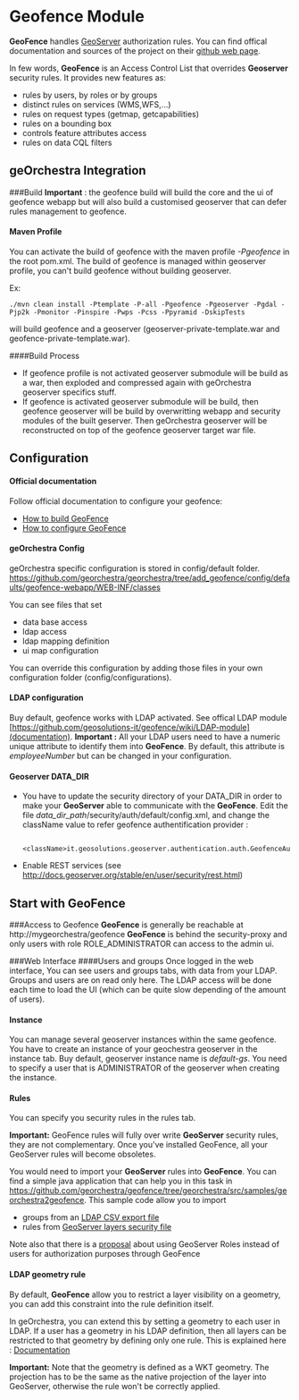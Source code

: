 Geofence Module
==================

**GeoFence** handles [GeoServer](http://www.geoserver.org) authorization rules.
You can find offical documentation and sources of the project on their [github web page](https://github.com/geosolutions-it/geofence).

In few words, **GeoFence** is an Access Control List that overrides **Geoserver** security rules.
It provides new features as:
- rules by users, by roles or by groups
- distinct rules on services (WMS,WFS,...)
- rules on request types (getmap, getcapabilities)
- rules on a bounding box
- controls feature attributes access
- rules on data CQL filters

geOrchestra Integration
--------------------------
###Build
**Important** : the geofence build will build the core and the ui of geofence webapp but will also build a customised geoserver that can defer rules management to geofence.

#### Maven Profile
You can activate the build of geofence with the maven profile *-Pgeofence* in the root pom.xml.
The build of geofence is managed within geoserver profile, you can't build geofence without building geoserver.

Ex:

    ./mvn clean install -Ptemplate -P-all -Pgeofence -Pgeoserver -Pgdal -Pjp2k -Pmonitor -Pinspire -Pwps -Pcss -Ppyramid -DskipTests
    
will build geofence and a geoserver (geoserver-private-template.war and geofence-private-template.war).

####Build Process
- If geofence profile is not activated
geoserver submodule will be build as a war, then exploded and compressed again with geOrchestra geoserver specifics stuff.
- If geofence is activated
geoserver submodule will be build, then geofence geoserver will be build by overwritting webapp and security modules of the built geserver. Then geOrchestra geoserver will be reconstructed on top of the geofence geoserver target war file.

Configuration
--------------
#### Official documentation
Follow official documentation to configure your geofence:
* [How to build GeoFence](https://github.com/geosolutions-it/geofence/wiki/Building-instructions)
* [How to configure GeoFence](https://github.com/geosolutions-it/geofence/wiki/WebApps-configuration)

#### geOrchestra Config
geOrchestra specific configuration is stored in config/default folder.
https://github.com/georchestra/georchestra/tree/add_geofence/config/defaults/geofence-webapp/WEB-INF/classes

You can see files that set
* data base access
* ldap access
* ldap mapping definition
* ui map configuration

You can override this configuration by adding those files in your own configuration folder (config/configurations).


#### LDAP configuration
Buy default, geofence works with LDAP activated. See offical LDAP module [https://github.com/geosolutions-it/geofence/wiki/LDAP-module](documentation).
**Important :** All your LDAP users need to have a numeric unique attribute to identify them into **GeoFence**. By default, this attribute is *employeeNumber* but can be changed in your configuration.

#### Geoserver DATA_DIR
* You have to update the security directory of your DATA_DIR in order to make your **GeoServer** able to communicate with the **GeoFence**.
Edit the file *data_dir_path*/security/auth/default/config.xml, and change the className value to refer geofence authentification provider :
  
          <className>it.geosolutions.geoserver.authentication.auth.GeofenceAuthenticationProvider</className>

* Enable REST services (see http://docs.geoserver.org/stable/en/user/security/rest.html)

Start with GeoFence
--------------------
###Access to Geofence
**GeoFence** is generally be reachable at http://mygeorchestra/geofence
**GeoFence** is behind the security-proxy and only users with role ROLE_ADMINISTRATOR can access to the admin ui.

###Web Interface
####Users and groups
Once logged in the web interface, You can see users and groups tabs, with data from your LDAP. Groups and users are on read only here. The LDAP access will be done each time to load the UI (which can be quite slow depending of the amount of users).
#### Instance
You can manage several geoserver instances within the same geofence. You have to create an instance of your geochestra geoserver in the instance tab. Buy default, geoserver instance name is *default-gs*. You need to specify a user that is ADMINISTRATOR of the geoserver when creating the instance.
#### Rules
You can specify you security rules in the rules tab.

**Important:** GeoFence rules will fully over write **GeoServer** security rules, they are not complementary. Once you've installed GeoFence, all your GeoServer rules will become obsoletes.

You would need to import your **GeoServer** rules into **GeoFence**. You can find a simple java application that can help you in this task in https://github.com/georchestra/geofence/tree/georchestra/src/samples/georchestra2geofence.
This sample code allow you to import 
* groups from an [LDAP CSV export file](https://github.com/georchestra/geofence/blob/georchestra/src/samples/georchestra2geofence/src/test/resources/groups.csv)
* rules from [GeoServer layers security file](https://github.com/georchestra/geofence/blob/georchestra/src/samples/georchestra2geofence/src/test/resources/layers.properties)

Note also that there is a [proposal](https://github.com/geosolutions-it/geofence/wiki/Proposal-%233:-GeoServer-Roles-to-GeoFence-groups-mapping) about using GeoServer Roles instead of users for authorization purposes through GeoFence

#### LDAP geometry rule
By default, **GeoFence** allow you to restrict a layer visibility on a geometry, you can add this constraint into the rule definition itself.

In geOrchestra, you can extend this by setting a geometry to each user in LDAP. If a user has a geometry in his LDAP definition, then all layers can be restricted to that geometry by defining only one rule.
This is explained here : [Documentation](https://github.com/NielsCharlier/geofence/wiki/Storing-Geometries-in-LDAP)

**Important:** Note that the geometry is defined as a WKT geometry. The projection has to be the same as the native projection of the layer into GeoServer, otherwise the rule won't be correctly applied.
